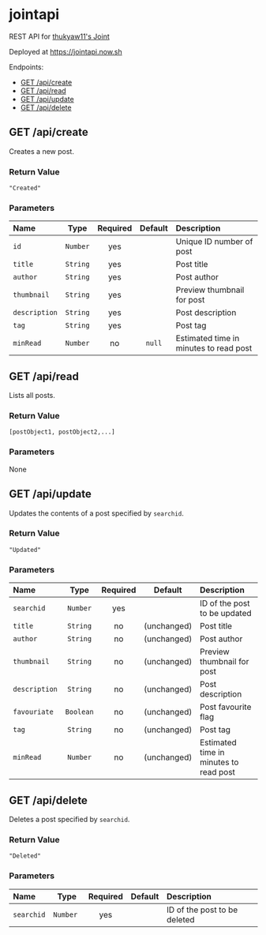 # jointapi
REST API for [thukyaw11's Joint](https://github.com/thukyaw11/joint)

Deployed at https://jointapi.now.sh

Endpoints:
- [GET /api/create](#get-apicreate)
- [GET /api/read](#get-apiread)
- [GET /api/update](#get-apiupdate)
- [GET /api/delete](#get-apidelete)

## GET /api/create
Creates a new post.
### Return Value
`"Created"`
### Parameters
| Name          | Type     | Required | Default | Description                            |
| :-            | :-:      | :-:      | :-:     | :-                                     |
| `id`          | `Number` | yes      |         | Unique ID number of post               |
| `title`       | `String` | yes      |         | Post title                             |
| `author`      | `String` | yes      |         | Post author                            |
| `thumbnail`   | `String` | yes      |         | Preview thumbnail for post             |
| `description` | `String` | yes      |         | Post description                       |
| `tag`         | `String` | yes      |         | Post tag                               |
| `minRead`     | `Number` | no       | `null`  | Estimated time in minutes to read post |

## GET /api/read
Lists all posts.
### Return Value
`[postObject1, postObject2,...]`
### Parameters
None

## GET /api/update
Updates the contents of a post specified by `searchid`.
### Return Value
`"Updated"`
### Parameters
| Name          | Type      | Required | Default       | Description                            |
| :-            | :-:       | :-:      | :-:           | :-                                     |
| `searchid`    | `Number`  | yes      |               | ID of the post to be updated           |
| `title`       | `String`  | no       | \(unchanged\) | Post title                             |
| `author`      | `String`  | no       | \(unchanged\) | Post author                            |
| `thumbnail`   | `String`  | no       | \(unchanged\) | Preview thumbnail for post             |
| `description` | `String`  | no       | \(unchanged\) | Post description                       |
| `favouriate ` | `Boolean` | no       | \(unchanged\) | Post favourite flag                    |
| `tag`         | `String`  | no       | \(unchanged\) | Post tag                               |
| `minRead`     | `Number`  | no       | \(unchanged\) | Estimated time in minutes to read post |

## GET /api/delete
Deletes a post specified by `searchid`.
### Return Value
`"Deleted"`
### Parameters
| Name       | Type     | Required | Default | Description                  |
| :-         | :-:      | :-:      | :-:     | :-                           |
| `searchid` | `Number `| yes      |         | ID of the post to be deleted |
